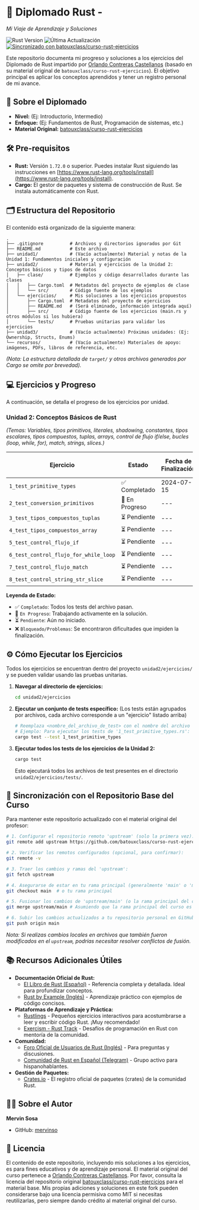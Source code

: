 # 🦀 Diplomado Rust - 
*Mi Viaje de Aprendizaje y Soluciones*

![Rust Version](https://img.shields.io/badge/rust-1.72.0%2B-orange)
![Última Actualización](https://img.shields.io/github/last-commit/mervinso/curso-rust-ejercicios/main)
[![Sincronizado con batouxclass/curso-rust-ejercicios](https://img.shields.io/badge/Sincronizado%20con-batouxclass%2Fcurso--rust--ejercicios-brightgreen)](https://github.com/batouxclass/curso-rust-ejercicios)

Este repositorio documenta mi progreso y soluciones a los ejercicios del Diplomado de Rust impartido por [Orlando Contreras Castellanos](https://github.com/batouxclass) (basado en su material original de `batouxclass/curso-rust-ejercicios`). El objetivo principal es aplicar los conceptos aprendidos y tener un registro personal de mi avance.

## 🚀 Sobre el Diplomado
<!-- Completa esta sección con detalles específicos del diplomado -->
*   **Nivel:** (Ej: Introductorio, Intermedio) 
*   **Enfoque:** (Ej: Fundamentos de Rust, Programación de sistemas, etc.)
*   **Material Original:** [batouxclass/curso-rust-ejercicios](https://github.com/batouxclass/curso-rust-ejercicios)

## 🛠️ Pre-requisitos

*   **Rust:** Versión `1.72.0` o superior. Puedes instalar Rust siguiendo las instrucciones en [https://www.rust-lang.org/tools/install](https://www.rust-lang.org/tools/install).
*   **Cargo:** El gestor de paquetes y sistema de construcción de Rust. Se instala automáticamente con Rust.

## 🗂️ Estructura del Repositorio

El contenido está organizado de la siguiente manera:

```text
.
├── .gitignore          # Archivos y directorios ignorados por Git
├── README.md           # Este archivo
├── unidad1/            # (Vacío actualmente) Material y notas de la Unidad 1: Fundamentos iniciales y configuración
├── unidad2/            # Material y ejercicios de la Unidad 2: Conceptos básicos y tipos de datos
│   ├── clase/          # Ejemplos y código desarrollados durante las clases
│   │   ├── Cargo.toml  # Metadatos del proyecto de ejemplos de clase
│   │   └── src/        # Código fuente de los ejemplos
│   └── ejercicios/     # Mis soluciones a los ejercicios propuestos
│       ├── Cargo.toml  # Metadatos del proyecto de ejercicios
│       ├── README.md   # (Será eliminado, información integrada aquí)
│       ├── src/        # Código fuente de los ejercicios (main.rs y otros módulos si los hubiera)
│       └── tests/      # Pruebas unitarias para validar los ejercicios
├── unidad3/            # (Vacío actualmente) Próximas unidades: (Ej: Ownership, Structs, Enums)
└── recursos/           # (Vacío actualmente) Materiales de apoyo: imágenes, PDFs, libros de referencia, etc.
```
*(Nota: La estructura detallada de `target/` y otros archivos generados por Cargo se omite por brevedad).*

## 💻 Ejercicios y Progreso

A continuación, se detalla el progreso de los ejercicios por unidad.

### Unidad 2: Conceptos Básicos de Rust
*(Temas: Variables, tipos primitivos, literales, shadowing, constantes, tipos escalares, tipos compuestos, tuplas, arrays, control de flujo if/else, bucles (loop, while, for), match, strings, slices.)*

| Ejercicio                                 | Estado         | Fecha de Finalización | Solución / Evidencia                                                      |
| ----------------------------------------- | -------------- | --------------------- | ------------------------------------------------------------------------- |
| `1_test_primitive_types`                  | ✅ Completado  | 2024-07-15            | [Ver tests](unidad2/ejercicios/tests/1_test_primitive_types.rs)           |
| `2_test_conversion_primitivos`            | 🚧 En Progreso | ---                   | [Ver tests](unidad2/ejercicios/tests/2_test_conversion_primitivos.rs)     |
| `3_test_tipos_compuestos_tuplas`          | ⏳ Pendiente   | ---                   | [Ver tests](unidad2/ejercicios/tests/3_test_tipos_compuestos_tuplas.rs)   |
| `4_test_tipos_compuestos_array`           | ⏳ Pendiente   | ---                   | [Ver tests](unidad2/ejercicios/tests/4_test_tipos_compuestos_array.rs)    |
| `5_test_control_flujo_if`                 | ⏳ Pendiente   | ---                   | [Ver tests](unidad2/ejercicios/tests/5_test_control_flujo_if.rs)        |
| `6_test_control_flujo_for_while_loop`   | ⏳ Pendiente   | ---                   | [Ver tests](unidad2/ejercicios/tests/6_test_control_flujo_for_while_loop.rs)|
| `7_test_control_flujo_match`              | ⏳ Pendiente   | ---                   | [Ver tests](unidad2/ejercicios/tests/7_test_control_flujo_match.rs)     |
| `8_test_control_string_str_slice`         | ⏳ Pendiente   | ---                   | [Ver tests](unidad2/ejercicios/tests/8_test_control_string_str_slice.rs)|

**Leyenda de Estado:**
*   ✅ `Completado`: Todos los tests del archivo pasan.
*   🚧 `En Progreso`: Trabajando activamente en la solución.
*   ⏳ `Pendiente`: Aún no iniciado.
*   ❌ `Bloqueado/Problemas`: Se encontraron dificultades que impiden la finalización.

## ⚙️ Cómo Ejecutar los Ejercicios

Todos los ejercicios se encuentran dentro del proyecto `unidad2/ejercicios/` y se pueden validar usando las pruebas unitarias.

1.  **Navegar al directorio de ejercicios:**
    ```bash
    cd unidad2/ejercicios
    ```

2.  **Ejecutar un conjunto de tests específico:**
    (Los tests están agrupados por archivos, cada archivo corresponde a un "ejercicio" listado arriba)
    ```bash
    # Reemplaza <nombre_del_archivo_de_test> con el nombre del archivo sin la extensión .rs
    # Ejemplo: Para ejecutar los tests de '1_test_primitive_types.rs':
    cargo test --test 1_test_primitive_types
    ```

3.  **Ejecutar todos los tests de los ejercicios de la Unidad 2:**
    ```bash
    cargo test
    ```
    Esto ejecutará todos los archivos de test presentes en el directorio `unidad2/ejercicios/tests/`.

## 🔄 Sincronización con el Repositorio Base del Curso

Para mantener este repositorio actualizado con el material original del profesor:

```bash
# 1. Configurar el repositorio remoto 'upstream' (solo la primera vez):
git remote add upstream https://github.com/batouxclass/curso-rust-ejercicios.git

# 2. Verificar los remotos configurados (opcional, para confirmar):
git remote -v

# 3. Traer los cambios y ramas del 'upstream':
git fetch upstream

# 4. Asegurarse de estar en tu rama principal (generalmente 'main' o 'master'):
git checkout main  # o tu rama principal

# 5. Fusionar los cambios de 'upstream/main' (o la rama principal del curso) en tu rama local 'main':
git merge upstream/main # Asumiendo que la rama principal del curso es 'main'

# 6. Subir los cambios actualizados a tu repositorio personal en GitHub:
git push origin main
```
*Nota: Si realizas cambios locales en archivos que también fueron modificados en el `upstream`, podrías necesitar resolver conflictos de fusión.*

## 📚 Recursos Adicionales Útiles

*   **Documentación Oficial de Rust:**
    *   [El Libro de Rust (Español)](https://google.github.io/comprehensive-rust/es/index.html) - Referencia completa y detallada. Ideal para profundizar conceptos.
    *   [Rust by Example (Inglés)](https://doc.rust-lang.org/rust-by-example/) - Aprendizaje práctico con ejemplos de código concisos.
*   **Plataformas de Aprendizaje y Práctica:**
    *   [Rustlings](https://github.com/rust-lang/rustlings) - Pequeños ejercicios interactivos para acostumbrarse a leer y escribir código Rust. ¡Muy recomendado!
    *   [Exercism - Rust Track](https://exercism.org/tracks/rust) - Desafíos de programación en Rust con mentoría de la comunidad.
*   **Comunidad:**
    *   [Foro Oficial de Usuarios de Rust (Inglés)](https://users.rust-lang.org/) - Para preguntas y discusiones.
    *   [Comunidad de Rust en Español (Telegram)](https://t.me/rust_es) - Grupo activo para hispanohablantes.
*   **Gestión de Paquetes:**
    *   [Crates.io](https://crates.io/) - El registro oficial de paquetes (crates) de la comunidad Rust.

## 👨‍💻 Sobre el Autor

**Mervin Sosa**
*   GitHub: [mervinso](https://github.com/mervinso)
<!-- *   (Opcional: LinkedIn, Twitter, etc.) -->

## 📄 Licencia

El contenido de este repositorio, incluyendo mis soluciones a los ejercicios, es para fines educativos y de aprendizaje personal. El material original del curso pertenece a [Orlando Contreras Castellanos](https://github.com/batouxclass).
Por favor, consulta la licencia del repositorio original [batouxclass/curso-rust-ejercicios](https://github.com/batouxclass/curso-rust-ejercicios) para el material base.
Mis propias adiciones y soluciones en este fork pueden considerarse bajo una licencia permisiva como MIT si necesitas reutilizarlas, pero siempre dando crédito al material original del curso.
